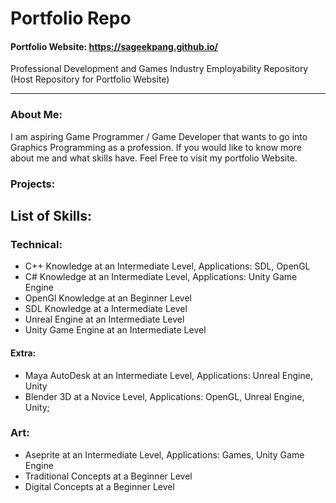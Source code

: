 # Portfolio Repo
#### Portfolio Website: https://sageekpang.github.io/
Professional Development and Games Industry Employability Repository
(Host Repository for Portfolio Website)

---

### About Me:
I am aspiring Game Programmer / Game Developer that wants to go into Graphics Programming as a profession. If you would like to know more about me and what skills have. Feel Free to visit my portfolio Website.

### Projects:


## List of Skills:
### **Technical:**
* C++ Knowledge at an Intermediate Level, Applications: SDL, OpenGL
* C# Knowledge at an Intermediate Level, Applications: Unity Game Engine
* OpenGl Knowledge at an Beginner Level
* SDL Knowledge at a Intermediate Level
* Unreal Engine at an Intermediate Level
* Unity Game Engine at an Intermediate Level

#### Extra:
* Maya AutoDesk at an Intermediate Level, Applications: Unreal Engine, Unity
* Blender 3D at a Novice Level, Applications: OpenGL, Unreal Engine, Unity;


### **Art:**
* Aseprite at an Intermediate Level, Applications: Games, Unity Game Engine
* Traditional Concepts at a Beginner Level
* Digital Concepts at a Beginner Level
